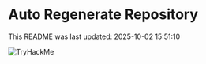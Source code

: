 # Auto Regenerate Repository

This README was last updated: 2025-10-02 15:51:10

 ![TryHackMe](https://tryhackme.com/badge/533634)